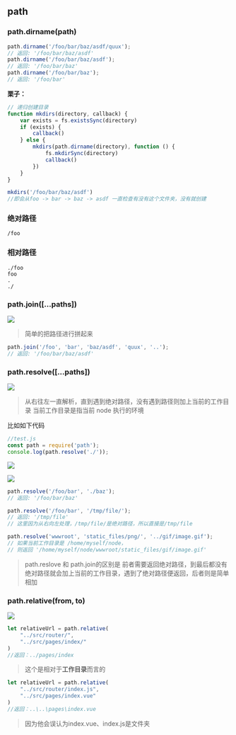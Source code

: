 ## path

### path.dirname(path)

````javascript
path.dirname('/foo/bar/baz/asdf/quux');
// 返回: '/foo/bar/baz/asdf'
path.dirname('/foo/bar/baz/asdf');
// 返回: '/foo/bar/baz'
path.dirname('/foo/bar/baz');
// 返回: '/foo/bar'
````

**栗子：**

````javascript
// 递归创建目录
function mkdirs(directory, callback) {
    var exists = fs.existsSync(directory)
    if (exists) {
        callback()
    } else {
        mkdirs(path.dirname(directory), function () {
            fs.mkdirSync(directory)
            callback()
        })
    }
}

mkdirs('/foo/bar/baz/asdf')
//即会从foo -> bar -> baz -> asdf 一直检查有没有这个文件夹，没有就创建
````

### 绝对路径
````
/foo
````

### 相对路径
````
./foo
foo
.
./
````

### path.join([...paths])

![](http://dev.biubiupiu.cn/20191115212010.png)

> 简单的把路径进行拼起来

````javascript
path.join('/foo', 'bar', 'baz/asdf', 'quux', '..');
// 返回: '/foo/bar/baz/asdf'
````

### path.resolve([...paths])

![](http://dev.biubiupiu.cn/20191115225958.png)

> 从右往左一直解析，直到遇到绝对路径，没有遇到路径则加上当前的工作目录
> 当前工作目录是指当前 node 执行的环境

比如如下代码

````javascript
//test.js
const path = require('path');
console.log(path.resolve('./'));
````
![](http://dev.biubiupiu.cn/20200305164642.png)

![](http://dev.biubiupiu.cn/20200305164623.png)


````javascript
path.resolve('/foo/bar', './baz');
// 返回: '/foo/bar/baz'

path.resolve('/foo/bar', '/tmp/file/');
// 返回: '/tmp/file'
// 这里因为从右向左处理，/tmp/file/是绝对路径，所以直接是/tmp/file

path.resolve('wwwroot', 'static_files/png/', '../gif/image.gif');
// 如果当前工作目录是 /home/myself/node，
// 则返回 '/home/myself/node/wwwroot/static_files/gif/image.gif'
````

> path.reslove 和 path.join的区别是 前者需要返回绝对路径，到最后都没有绝对路径就会加上当前的工作目录，遇到了绝对路径便返回，后者则是简单相加

### path.relative(from, to)

![](http://dev.biubiupiu.cn/20191115212210.png)

````javascript
let relativeUrl = path.relative(
    "../src/router/",
    "../src/pages/index/"
)
//返回：../pages/index
````

> 这个是相对于**工作目录**而言的

````javascript
let relativeUrl = path.relative(
    "../src/router/index.js",
    "../src/pages/index.vue"
)
//返回：..\..\pages\index.vue
````
> 因为他会误认为index.vue、index.js是文件夹